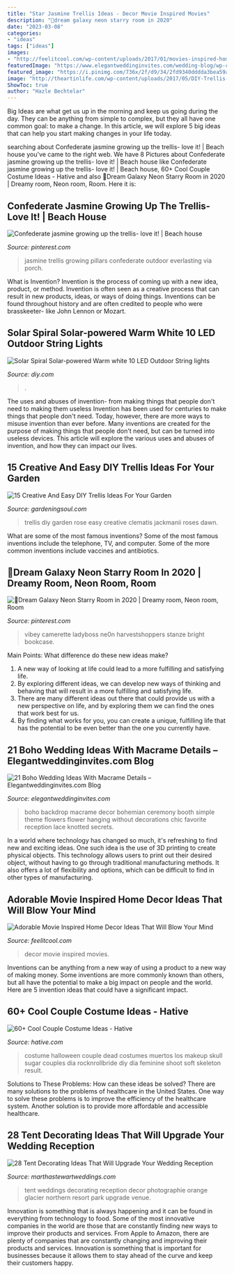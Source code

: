 ```yaml
---
title: "Star Jasmine Trellis Ideas - Decor Movie Inspired Movies"
description: "🌌dream galaxy neon starry room in 2020"
date: "2023-03-08"
categories:
- "ideas"
tags: ["ideas"]
images:
- "http://feelitcool.com/wp-content/uploads/2017/01/movies-inspired-home-decor-ideas.jpg"
featuredImage: "https://www.elegantweddinginvites.com/wedding-blog/wp-content/uploads/2015/11/boho-wedding-ideas-macrame-ceremony-backdrop.jpg"
featured_image: "https://i.pinimg.com/736x/2f/d9/34/2fd9340dddda3bea59ab63d3e5ea050b.jpg"
image: "http://theartinlife.com/wp-content/uploads/2017/05/DIY-Trellis-12-The-ART-In-LIFE-.jpg"
ShowToc: true
author: "Hazle Bechtelar"
---
```



Big Ideas are what get us up in the morning and keep us going during the day. They can be anything from simple to complex, but they all have one common goal: to make a change. In this article, we will explore 5 big ideas that can help you start making changes in your life today.

	

		
searching about Confederate jasmine growing up the trellis- love it! | Beach house you've came to the right web. We have 8 Pictures about Confederate jasmine growing up the trellis- love it! | Beach house like Confederate jasmine growing up the trellis- love it! | Beach house, 60+ Cool Couple Costume Ideas - Hative and also 🌌Dream Galaxy Neon Starry Room in 2020 | Dreamy room, Neon room, Room. Here it is:
		
    
## Confederate Jasmine Growing Up The Trellis- Love It! | Beach House

<img loading=lazy src="https://i.pinimg.com/736x/26/92/9e/26929ee0328a820391990108fedb6670--porch-pillars-columns.jpg" onerror="this.onerror=null;this.src='https://tse3.mm.bing.net/th?id=OIP.la8RltBhLPUWW0RdsPX86AHaHa&amp;pid=15.1';" alt="Confederate jasmine growing up the trellis- love it! | Beach house">

_Source: pinterest.com_

>jasmine trellis growing pillars confederate outdoor everlasting via porch. 

	

What is Invention?
Invention is the process of coming up with a new idea, product, or method. Invention is often seen as a creative process that can result in new products, ideas, or ways of doing things. Inventions can be found throughout history and are often credited to people who were brasskeeter- like John Lennon or Mozart.

    
## Solar Spiral Solar-powered Warm White 10 LED Outdoor String Lights

<img loading=lazy src="https://media.diy.com/is/image/Kingfisher/solar-spiral-solar-powered-warm-white-10-led-outdoor-string-lights~5050642061698_01i_bq?$MOB_PREV$&amp;$width=768&amp;$height=768" onerror="this.onerror=null;this.src='https://tse2.mm.bing.net/th?id=OIP.-jIyzpB3ypy0I2OnDc6E0QHaHa&amp;pid=15.1';" alt="Solar Spiral Solar-powered Warm white 10 LED Outdoor String lights">

_Source: diy.com_

>. 

	

The uses and abuses of invention- from making things that people don't need to making them useless
Invention has been used for centuries to make things that people don't need. Today, however, there are more ways to misuse invention than ever before. Many inventions are created for the purpose of making things that people don't need, but can be turned into useless devices. This article will explore the various uses and abuses of invention, and how they can impact our lives.

    
## 15 Creative And Easy DIY Trellis Ideas For Your Garden

<img loading=lazy src="http://theartinlife.com/wp-content/uploads/2017/05/DIY-Trellis-12-The-ART-In-LIFE-.jpg" onerror="this.onerror=null;this.src='https://tse4.mm.bing.net/th?id=OIP.4LJG0GMffkpZTzA7I2OBSQHaLH&amp;pid=15.1';" alt="15 Creative And Easy DIY Trellis Ideas For Your Garden">

_Source: gardeningsoul.com_

>trellis diy garden rose easy creative clematis jackmanii roses dawn. 

	

What are some of the most famous inventions?
Some of the most famous inventions include the telephone, TV, and computer. Some of the more common inventions include vaccines and antibiotics.

    
## 🌌Dream Galaxy Neon Starry Room In 2020 | Dreamy Room, Neon Room, Room

<img loading=lazy src="https://i.pinimg.com/736x/2f/d9/34/2fd9340dddda3bea59ab63d3e5ea050b.jpg" onerror="this.onerror=null;this.src='https://tse4.mm.bing.net/th?id=OIP.cmaCnR7l8nRRIEn8jKC_0AHaJ3&amp;pid=15.1';" alt="🌌Dream Galaxy Neon Starry Room in 2020 | Dreamy room, Neon room, Room">

_Source: pinterest.com_

>vibey camerette ladyboss ne0n harvestshoppers stanze bright bookcase. 

	

Main Points: What difference do these new ideas make?
1. A new way of looking at life could lead to a more fulfilling and satisfying life.
2. By exploring different ideas, we can develop new ways of thinking and behaving that will result in a more fulfilling and satisfying life.
3. There are many different ideas out there that could provide us with a new perspective on life, and by exploring them we can find the ones that work best for us.
4. By finding what works for you, you can create a unique, fulfilling life that has the potential to be even better than the one you currently have.

    
## 21 Boho Wedding Ideas With Macrame Details – Elegantweddinginvites.com Blog

<img loading=lazy src="https://www.elegantweddinginvites.com/wedding-blog/wp-content/uploads/2015/11/boho-wedding-ideas-macrame-ceremony-backdrop.jpg" onerror="this.onerror=null;this.src='https://tse3.mm.bing.net/th?id=OIP.CqNCYCU6EkFrQtWuL8Oz4wHaKI&amp;pid=15.1';" alt="21 Boho Wedding Ideas With Macrame Details – Elegantweddinginvites.com Blog">

_Source: elegantweddinginvites.com_

>boho backdrop macrame decor bohemian ceremony booth simple theme flowers flower hanging without decorations chic favorite reception lace knotted secrets. 

	

In a world where technology has changed so much, it's refreshing to find new and exciting ideas. One such idea is the use of 3D printing to create physical objects. This technology allows users to print out their desired object, without having to go through traditional manufacturing methods. It also offers a lot of flexibility and options, which can be difficult to find in other types of manufacturing.

    
## Adorable Movie Inspired Home Decor Ideas That Will Blow Your Mind

<img loading=lazy src="http://feelitcool.com/wp-content/uploads/2017/01/movies-inspired-home-decor-ideas.jpg" onerror="this.onerror=null;this.src='https://tse3.mm.bing.net/th?id=OIP.rhIv03FSxO_7f8ADEhHTigHaD3&amp;pid=15.1';" alt="Adorable Movie Inspired Home Decor Ideas That Will Blow Your Mind">

_Source: feelitcool.com_

>decor movie inspired movies. 

	

Inventions can be anything from a new way of using a product to a new way of making money. Some inventions are more commonly known than others, but all have the potential to make a big impact on people and the world. Here are 5 invention ideas that could have a significant impact.

    
## 60+ Cool Couple Costume Ideas - Hative

<img loading=lazy src="https://hative.com/wp-content/uploads/2016/10/couple-costumes/48-couple-costume-ideas-5.jpg" onerror="this.onerror=null;this.src='https://tse1.mm.bing.net/th?id=OIP.7TocA4A19h2-fgty5CVUOQHaLH&amp;pid=15.1';" alt="60+ Cool Couple Costume Ideas - Hative">

_Source: hative.com_

>costume halloween couple dead costumes muertos los makeup skull sugar couples dia rocknrollbride diy día feminine shoot soft skeleton result. 

	

Solutions to These Problems: How can these ideas be solved?
There are many solutions to the problems of healthcare in the United States. One way to solve these problems is to improve the efficiency of the healthcare system. Another solution is to provide more affordable and accessible healthcare.

    
## 28 Tent Decorating Ideas That Will Upgrade Your Wedding Reception

<img loading=lazy src="https://static.onecms.io/wp-content/uploads/sites/36/2015/07/18215757/tent-decor-orange-photographie-0118.jpg" onerror="this.onerror=null;this.src='https://tse3.mm.bing.net/th?id=OIP.M0iMXD_5o0y3oEuDFWJkeAHaJ8&amp;pid=15.1';" alt="28 Tent Decorating Ideas That Will Upgrade Your Wedding Reception">

_Source: marthastewartweddings.com_

>tent weddings decorating reception decor photographie orange glacier northern resort park upgrade venue. 

	

Innovation is something that is always happening and it can be found in everything from technology to food. Some of the most innovative companies in the world are those that are constantly finding new ways to improve their products and services. From Apple to Amazon, there are plenty of companies that are constantly changing and improving their products and services. Innovation is something that is important for businesses because it allows them to stay ahead of the curve and keep their customers happy.

